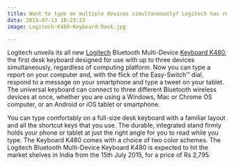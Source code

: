 ```yaml
---
title: Want to type on multiple devices simultaneously? Logitech has released something for you
data: 2015-07-13 18:23:23
image: Logitech-K480-Keyboard-Dock.jpg

---
```


<p class="intro"><span class="dropcap">L</span>ogitech unveils its all new <a href="http://www.logitech.com">Logitech</a> Bluetooth Multi-Device <a href="http://www.logitech.com/en-roeu/product/multi-device-keyboard-k480">Keyboard K480</a>, the first desk keyboard designed for use with up to three devices simultaneously, regardless of computing platform. Now you can type a report on your computer and, with the flick of the Easy-Switch™ dial, respond to a message on your smartphone and type a tweet on your tablet. The universal keyboard can connect to three different Bluetooth wireless devices at once, whether you are using a Windows, Mac or Chrome OS computer, or an Android or iOS tablet or smartphone.</p>

<p>You can type comfortably on a full-size desk keyboard with a familiar layout and all the shortcut keys that you use. The durable, integrated stand firmly holds your phone or tablet at just the right angle for you to read while you type. The Keyboard K480 comes with a choice of two color schemes. The Logitech Bluetooth Multi-Device Keyboard K480 is expected to hit the market shelves in India from the 15th July 2015, for a price of Rs 2,795. </p>